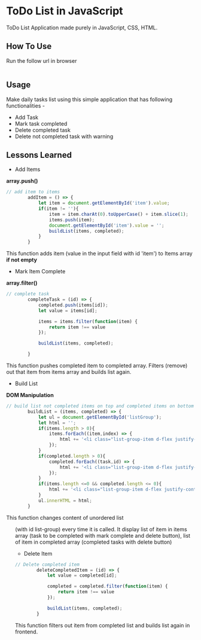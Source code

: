 # ToDo List in JavaScript

ToDo List Application made purely in JavaScript, CSS, HTML.

## How To Use

Run the follow url in browser

```url

```

## Usage

Make daily tasks list using this simple application that has following functionalities - 
- Add Task 
- Mark task completed
- Delete completed task
- Delete not completed task with warning

## Lessons Learned

- Add Items

**array.push()**

```javascript
// add item to items
        addItem = () => {
            let item = document.getElementById('item').value;
            if(item != ''){
                item = item.charAt(0).toUpperCase() + item.slice(1);
                items.push(item);
                document.getElementById('item').value = '';
                buildList(items, completed);
            }
        }
```

This function adds item (value in the input field with id 'item') to Items array **if not empty**

- Mark Item Complete

**array.filter()**

```javascript
// complete task
        completeTask = (id) => {
            completed.push(items[id]);
            let value = items[id];

            items = items.filter(function(item) {
                return item !== value
            });

            buildList(items, completed);

        }
```

This function pushes completed item to completed array. Filters (remove) out that item from items array and builds list again.

- Build List 

**DOM Manipulation**

```javascript
// build list not completed items on top and completed items on bottom
        buildList = (items, completed) => {
            let ul = document.getElementById('listGroup');
            let html = '';
            if(items.length > 0){
                items.forEach((item,index) => {
                    html += '<li class="list-group-item d-flex justify-content-between align-items-center"><span id="task'+ index +'">' + item + '</span><div><span class="material-icons completeButton" id="completeButton" onclick="completeTask('+ index +')">done</span> <span class="material-icons deleteButton" id="deleteItem" onclick="deleteItem('+ index +')">delete</span></div></li>';
                });
            }
            if(completed.length > 0){
                completed.forEach((task,id) => {
                    html += '<li class="list-group-item d-flex justify-content-between align-items-center"><span id="taskCompleted">' + task + '</span><div><span class="material-icons completedButton">done</span> <span class="material-icons deleteButton" id="deleteItem" onclick="deleteCompletedItem('+ id +')">delete</span></div></li>';
                });
            }
            if(items.length <=0 && completed.length <= 0){
                html += '<li class="list-group-item d-flex justify-content-between align-items-center"><span>Nothing to do!</span><button type="button" onclick="addFocus()" class="btn btn-outline-primary btn-sm hoverable pt-1" aria-label="Add Item">Add Task</button></li>';
            }
            ul.innerHTML = html;
        }
``` 

This function changes content of unordered list <ul> (with id list-group) every time it is called. It display list of item in items array (task to be completed with mark complete and delete button), list of item in completed array (completed tasks with delete button)


- Delete Item

```javascript
// Delete completed item
        deleteCompletedItem = (id) => {
            let value = completed[id];

            completed = completed.filter(function(item) {
                return item !== value
            });

            buildList(items, completed);
        }
```

This function filters out item from completed list and builds list again in frontend.
